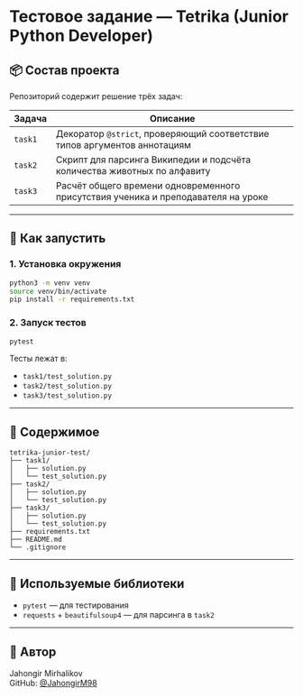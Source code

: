 # Тестовое задание — Tetrika (Junior Python Developer)

## 📦 Состав проекта

Репозиторий содержит решение трёх задач:

| Задача | Описание |
|--------|----------|
| `task1` | Декоратор `@strict`, проверяющий соответствие типов аргументов аннотациям |
| `task2` | Скрипт для парсинга Википедии и подсчёта количества животных по алфавиту |
| `task3` | Расчёт общего времени одновременного присутствия ученика и преподавателя на уроке |

---

## 🚀 Как запустить

### 1. Установка окружения

```bash
python3 -m venv venv
source venv/bin/activate
pip install -r requirements.txt
```

### 2. Запуск тестов

```bash
pytest
```

Тесты лежат в:
- `task1/test_solution.py`
- `task2/test_solution.py`
- `task3/test_solution.py`

---

## 📂 Содержимое

```
tetrika-junior-test/
├── task1/
│   ├── solution.py
│   └── test_solution.py
├── task2/
│   ├── solution.py
│   └── test_solution.py
├── task3/
│   ├── solution.py
│   └── test_solution.py
├── requirements.txt
├── README.md
└── .gitignore
```

---

## 🧪 Используемые библиотеки

- `pytest` — для тестирования
- `requests` + `beautifulsoup4` — для парсинга в `task2`

---

## 📎 Автор

Jahongir Mirhalikov  
GitHub: [@JahongirM98](https://github.com/JahongirM98)